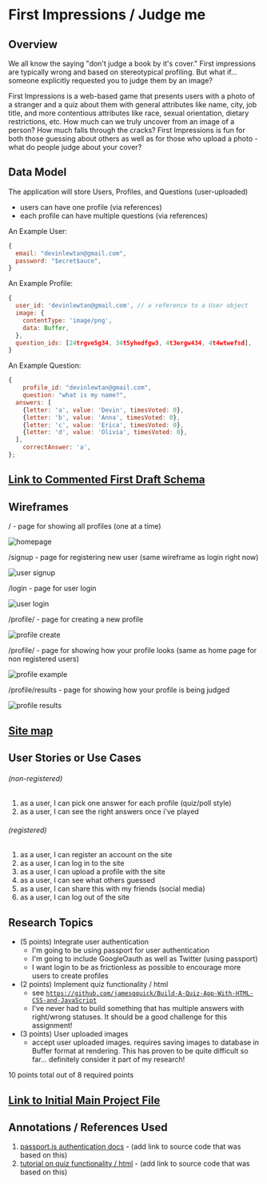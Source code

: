 # First Impressions / Judge me

## Overview

We all know the saying "don't judge a book by it's cover." First impressions are typically wrong and based on stereotypical profiling. But what if... someone explicitly requested you to judge them by an image?

First Impressions is a web-based game that presents users with a photo of a stranger and a quiz about them with general attributes like name, city, job title, and more contentious attributes like race, sexual orientation, dietary restrictions, etc. How much can we truly uncover from an image of a person? How much falls through the cracks? First Impressions is fun for both those guessing about others as well as for those who upload a photo - what do people judge about your cover?

## Data Model

The application will store Users, Profiles, and Questions (user-uploaded)

* users can have one profile (via references)
* each profile can have multiple questions (via references)

An Example User:

```javascript
{
  email: "devinlewtan@gmail.com",
  password: "$ecret$auce",
}
```

An Example Profile:

```javascript
{
  user_id: 'devinlewtan@gmail.com', // a reference to a User object
  image: {
    contentType: 'image/png',
    data: Buffer,
  },
  question_ids: [24trgve5g34, 34t5yhedfgw3, 4t3ergw434, 4t4wtwefsd],
}
```
An Example Question:

```javascript
{
	profile_id: "devinlewtan@gmail.com",
	question: "what is my name?",
  answers: [
    {letter: 'a', value: 'Devin', timesVoted: 0},
    {letter: 'b', value: 'Anna', timesVoted: 0},
    {letter: 'c', value: 'Erica', timesVoted: 0},
    {letter: 'd', value: 'Olivia', timesVoted: 0},
  ],
	correctAnswer: 'a',
};
```

## [Link to Commented First Draft Schema](https://github.com/nyu-csci-ua-0480-008-spring-2020/devinlewtan-final-project/blob/6b9c07d862e3c4e1b2b903ec97d8684cc32678c6/db.js#L4)

## Wireframes

/ - page for showing all profiles (one at a time)

![homepage](wireframes/wireframe_home.png)

/signup - page for registering new user (same wireframe as login right now)

![user signup](wireframes/wireframe_signin.png)

/login - page for user login 

![user login](wireframes/wireframe_signin.png)

/profile/ - page for creating a new profile 

![profile create](wireframes/wireframe_create_profile.png)

/profile/ - page for showing how your profile looks (same as home page for non registered users)

![profile example](wireframes/wireframe_example.png)

/profile/results - page for showing how your profile is being judged

![profile results](wireframes/wireframe_profile_results.png)

## [Site map](https://www.gloomaps.com/6H69np2mjP)

## User Stories or Use Cases

###### (non-registered)
1. as a user, I can pick one answer for each profile (quiz/poll style)
2. as a user, I can see the right answers once i've played 

###### (registered)
1. as a user, I can register an account on the site
2. as a user, I can log in to the site
3. as a user, I can upload a profile with the site
4. as a user, I can see what others guessed
5. as a user, I can share this with my friends (social media)
6. as a user, I can log out of the site

## Research Topics

* (5 points) Integrate user authentication
  * I'm going to be using passport for user authentication
  * I'm going to include GoogleOauth as well as Twitter (using passport)
  * I want login to be as frictionless as possible to encourage more users to create profiles 
* (2 points) Implement quiz functionality / html
  * see <code>https://github.com/jamesqquick/Build-A-Quiz-App-With-HTML-CSS-and-JavaScript</code>
  * I've never had to build something that has multiple answers with right/wrong statuses. It should be a good challenge for this assignment!
* (3 points) User uploaded images
  * accept user uploaded images. requires saving images to database in Buffer format at rendering. This has proven to be quite difficult so far... definitely consider it part of my research!

10 points total out of 8 required points 

## [Link to Initial Main Project File](https://github.com/nyu-csci-ua-0480-008-spring-2020/devinlewtan-final-project/blob/d7a93d52d3a7f440ab183288925033ad5d89984d/app.js#L1)

## Annotations / References Used

1. [passport.js authentication docs](http://passportjs.org/docs) - (add link to source code that was based on this)
2. [tutorial on quiz functionality / html](https://github.com/jamesqquick/Build-A-Quiz-App-With-HTML-CSS-and-JavaScript) - (add link to source code that was based on this)
